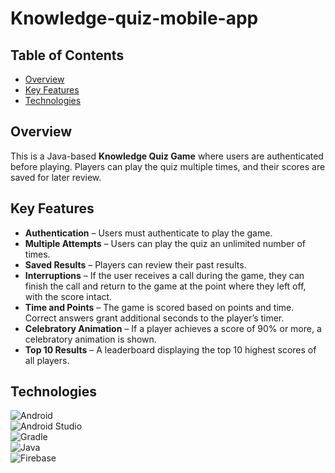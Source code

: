 # Knowledge-quiz-mobile-app 

## **Table of Contents**  
- [Overview](#overview)  
- [Key Features](#key-features)    
- [Technologies](#technologies)
  
## **Overview**
This is a Java-based <strong>Knowledge Quiz Game</strong> where users are authenticated before playing. Players can play the quiz multiple times, and their scores are saved for later review.

## **Key Features**
- <strong>Authentication</strong> – Users must authenticate to play the game.
- <strong>Multiple Attempts</strong> – Users can play the quiz an unlimited number of times.
- <strong>Saved Results</strong> – Players can review their past results.
- <strong>Interruptions</strong> – If the user receives a call during the game, they can finish the call and return to the game at the point where they left off, with the score intact.
- <strong>Time and Points</strong> – The game is scored based on points and time. Correct answers grant additional seconds to the player’s timer.
- <strong>Celebratory Animation</strong> – If a player achieves a score of 90% or more, a celebratory animation is shown.
- <strong>Top 10 Results</strong> – A leaderboard displaying the top 10 highest scores of all players.
  
## **Technologies**  

![Android](https://img.shields.io/badge/Android-3DDC84?style=for-the-badge&logo=android&logoColor=white)  
![Android Studio](https://img.shields.io/badge/Android%20Studio-3DDC84?style=for-the-badge&logo=android-studio&logoColor=white)  
![Gradle](https://img.shields.io/badge/Gradle-02303A?style=for-the-badge&logo=gradle&logoColor=white)  
![Java](https://img.shields.io/badge/Java-ED8B00?style=for-the-badge&logo=openjdk&logoColor=white)  
![Firebase](https://img.shields.io/badge/Firebase-FFCA28?style=for-the-badge&logo=firebase&logoColor=black)  

